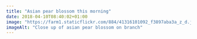 ```yaml
---
title: "Asian pear blossom this morning"
date: 2018-04-10T08:40:02+01:00
image: "https://farm1.staticflickr.com/884/41316101092_f3897aba3a_z_d.jpg"
imageAlt: "Close up of asian pear blossom on branch"
---
```

